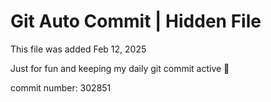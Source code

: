 # Git Auto Commit | Hidden File

This file was added Feb 12, 2025

Just for fun and keeping my daily git commit active 🤪

commit number: 302851
